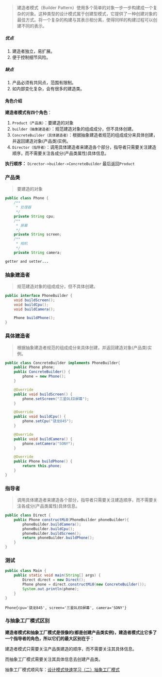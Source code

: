 >建造者模式（Builder Pattern）使用多个简单的对象一步一步构建成一个复杂的对象。这种类型的设计模式属于创建型模式，它提供了一种创建对象的最佳方式。将一个复杂的构建与其表示相分离，使得同样的构建过程可以创建不同的表示。


#####    优点

 1. 建造者独立，易扩展。
 2. 便于控制细节风险。

#####    缺点

 1. 产品必须有共同点，范围有限制。
 2. 如内部变化复杂，会有很多的建造类。


####    角色介绍
**建造者模式有四个角色**：
1. `Product（产品类）`：要建造的对象
2. `builder（抽象建造者）`：规范建造对象的组成成分，但不具体创建。
3. `ConcreteBuilder（具体建造者）`：根据抽象建造者规范的组成成分来具体创建，并返回建造对象(产品类)实例。
4. `Director（指导者）`：调用具体建造者来建造各个部分，指导者只需要关注建造顺序，而不需要关注各成分(产品类属性)具体信息。

**执行顺序：**
`Director->builder->ConcreteBuilder`
最后返回`Product`
###   产品类
>要建造的对象
```java
public class Phone {
    /**
     * 处理器
     */
    private String cpu;
    /**
     * 屏幕
     */
    private String screen;
    /**
     * 相机
     */
    private String camera;

getter and setter...
```

###   抽象建造者
>规范建造对象的组成成分，但不具体创建。

```java
public interface PhoneBuilder {
    void buildScreen();
    void buildCpu();
    void buildCamera();

    Phone buildPhone();
}
```

###   具体建造者
>根据抽象建造者规范的组成成分来具体创建，并返回建造对象(产品类)实例。

```java
public class ConcreteBuilder implements PhoneBuilder{
    public Phone phone;
    public ConcreteBuilder() {
        phone = new Phone();
    }

    @Override
    public void buildScreen() {
        phone.setScreen("三星OLED屏幕");
    }

    @Override
    public void buildCpu() {
        phone.setCpu("骁龙845");
    }

    @Override
    public void buildCamera() {
        phone.setCamera("SONY");
    }

    @Override
    public Phone buildPhone() {
        return this.phone;
    }
}
```

###   指导者
>调用具体建造者来建造各个部分，指导者只需要关注建造顺序，而不需要关注各成分(产品类属性)具体信息。

```java
public class Direct {
    public Phone constructMi8(PhoneBuilder phoneBuilder){
        phoneBuilder.buildCamera();
        phoneBuilder.buildCpu();
        phoneBuilder.buildScreen();
        return phoneBuilder.buildPhone();
    }
}
```


###   测试
```java
public class Main {
    public static void main(String[] args) {
        Direct direct = new Direct();
        Phone phone = direct.constructMi8(new ConcreteBuilder());
        System.out.println(phone);
    }
}
```
```
Phone{cpu='骁龙845', screen='三星OLED屏幕', camera='SONY'}
```


###   与抽象工厂模式区别

**建造者模式和抽象工厂模式是很像的(都是创建产品类实例)，建造者模式比它多了一个指导者的角色，所以它们的最大区别在于**：

建造者模式只需要关注产品类建造的顺序，而不需要关注其具体信息。

而抽象工厂模式需要关注其具体信息去创建产品类。

抽象工厂模式顺风车：[设计模式快速学习（二）抽象工厂模式](https://www.jianshu.com/p/35141aed2afb)
